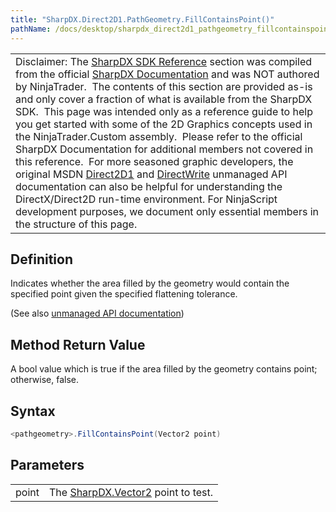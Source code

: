 ```yaml
---
title: "SharpDX.Direct2D1.PathGeometry.FillContainsPoint()"
pathName: /docs/desktop/sharpdx_direct2d1_pathgeometry_fillcontainspoint
---
```


|  |
| --- |
| Disclaimer: The [SharpDX SDK Reference](/docs/desktop/sharpdx_sdk_reference) section was compiled from the official [SharpDX Documentation](http://sharpdx.org/) and was NOT authored by NinjaTrader.  The contents of this section are provided as-is and only cover a fraction of what is available from the SharpDX SDK.  This page was intended only as a reference guide to help you get started with some of the 2D Graphics concepts used in the NinjaTrader.Custom assembly.  Please refer to the official SharpDX Documentation for additional members not covered in this reference.  For more seasoned graphic developers, the original MSDN [Direct2D1](https://msdn.microsoft.com/en-us/library/windows/desktop/dd370990.aspx) and [DirectWrite](https://msdn.microsoft.com/en-us/library/windows/desktop/dd368038.aspx) unmanaged API documentation can also be helpful for understanding the DirectX/Direct2D run-time environment. For NinjaScript development purposes, we document only essential members in the structure of this page. |

## Definition

Indicates whether the area filled by the geometry would contain the specified point given the specified flattening tolerance.

(See also [unmanaged API documentation](http://msdn.microsoft.com/en-us/library/dd316687.aspx))

## Method Return Value

A bool value which is true if the area filled by the geometry contains point; otherwise, false.

## Syntax

```csharp
<pathgeometry>.FillContainsPoint(Vector2 point)
```

## Parameters

|  |  |
| --- | --- |
| point | The [SharpDX.Vector2](/docs/desktop/sharpdx_vector2) point to test. |

